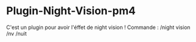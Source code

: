 # Plugin-Night-Vision-pm4

C'est un plugin pour avoir l'éffet de night vision !
Commande :
/night vision
/nv
/nuit
